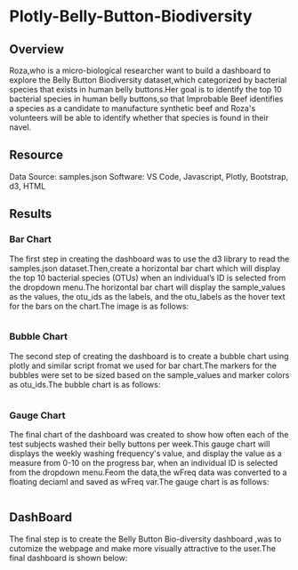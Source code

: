 # Plotly-Belly-Button-Biodiversity

## Overview

Roza,who is a micro-biological researcher want to build a dashboard to explore the Belly Button Biodiversity dataset,which categorized by bacterial species that exists in human belly buttons.Her goal is to identify the top 10 bacterial species in human belly buttons,so that Improbable Beef identifies a species as a candidate to manufacture synthetic beef and Roza's volunteers will be able to identify whether that species is found in their navel.

## Resource

Data Source: samples.json
Software: VS Code, Javascript, Plotly, Bootstrap, d3, HTML

## Results

### Bar Chart

The first step in creating the dashboard was to use the d3 library to read the samples.json dataset.Then,create a horizontal bar chart which will display the top 10 bacterial species (OTUs) when an individual’s ID is selected from the dropdown menu.The horizontal bar chart will display the sample_values as the values, the otu_ids as the labels, and the otu_labels as the hover text for the bars on the chart.The image is as follows:

![]()

### Bubble Chart

The second step of creating the dashboard is to create a bubble chart using plotly and similar script fromat we used for bar chart.The markers for the bubbles were set to be sized based on the sample_values and marker colors as otu_ids.The bubble chart is as follows:

![]()

### Gauge Chart

The final chart of the dashboard was created to show how often each of the test subjects washed their belly buttons per week.This gauge chart will displays the weekly washing frequency's value, and display the value as a measure from 0-10 on the progress bar, when an individual ID is selected from the dropdown menu.Feom the data,the wFreq data was converted to a floating deciaml and saved as wFreq var.The gauge chart is as follows:

![]()


## DashBoard

The final step is to create the Belly Button Bio-diversity dashboard ,was to cutomize the webpage and make more visually attractive to the user.The final dashboard is shown below:

![]()
